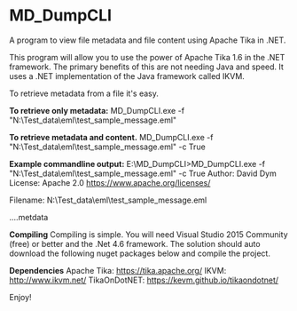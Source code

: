 # MD_DumpCLI
A program to view file metadata and file content using Apache Tika in .NET.

This program will allow you to use the power of Apache Tika 1.6 in the .NET framework. The primary benefits of this are not needing Java and speed. It uses a .NET implementation of the Java framework called IKVM.

To retrieve metadata from a file it's easy.

**To retrieve only metadata:**
MD_DumpCLI.exe -f "N:\Test_data\eml\test_sample_message.eml"

**To retrieve metadata and content.**
MD_DumpCLI.exe -f "N:\Test_data\eml\test_sample_message.eml" -c True

**Example commandline output:**
  E:\MD_DumpCLI>MD_DumpCLI.exe -f "N:\Test_data\eml\test_sample_message.eml" -c True
  Author:  David Dym
  License: Apache 2.0
   https://www.apache.org/licenses/

  Filename: N:\Test_data\eml\test_sample_message.eml

  ....metdata

**Compiling**
Compiling is simple. You will need Visual Studio 2015 Community (free) or better and the .Net 4.6 framework. The solution should auto download the following nuget packages below and compile the project.

**Dependencies**
    Apache Tika: https://tika.apache.org/
    IKVM: http://www.ikvm.net/
    TikaOnDotNET: https://kevm.github.io/tikaondotnet/


Enjoy!
